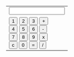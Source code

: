 <!DOCTYPE HTML>

<html>

<head>
	<script src="calc.js"></script>
	<meta charset="utf-8">
</head>

<body>
<form name="calc" id="calculator">
	<table>
	<tr>
	<td>
		<input type="text" name="input" size="16" class="display">
	</td>
	</tr>
	<tr>
	<td class="buttons">
		<input type="button" name="one" value="1" OnClick="calc.input.value += '1'">
		<input type="button" name="two" value="2" OnClick="calc.input.value += '2'">
		<input type="button" name="three" value="3" OnClick="calc.input.value += '3'">
		<input type="button" name="add" value="+" OnClick="calc.input.value += '+'">
		<br>
		<input type="button" name="four" value="4" OnClick="calc.input.value += '4'">
		<input type="button" name="five" value="5" OnClick="calc.input.value += '5'">
		<input type="button" name="six" value="6" OnClick="calc.input.value += '6'">
		<input type="button" name="sub" value="-" OnClick="calc.input.value += '-'">
		<br>
		<input type="button" name="seven" value="7" OnClick="calc.input.value += '7'">
		<input type="button" name="eight" value="8" OnClick="calc.input.value += '8'">
		<input type="button" name="nine" value="9" OnClick="calc.input.value += '9'">
		<input type="button" name="mul" value="x" OnClick="calc.input.value += '*'">
		<br>
		<input type="button" name="clear" value="c" OnClick="calc.input.value = ''">
		<input type="button" name="zero" value="0" OnClick="calc.input.value += '0'">
		<input type="button" name="doit" value="=" OnClick="calc.input.value = eval(calc.input.value)">
		<input type="button" name="div"  value="/" OnClick="calc.input.value += '/'">
	</td>
	</tr>
	</table>
</form>
</body>

</html>
